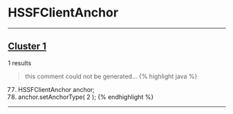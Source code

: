 # HSSFClientAnchor

***

## [Cluster 1](./1)
1 results
> this comment could not be generated...
{% highlight java %}
77. HSSFClientAnchor anchor;
79. anchor.setAnchorType( 2 );
{% endhighlight %}

***

